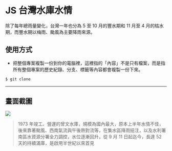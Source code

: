 # JS 台灣水庫水情

除了每年總雨量變化，台灣一年也分為 5 至 10 月的豐水期和 11 月至 4 月的枯水期，而豐水期以梅雨、颱風為主要降雨來源。

## 使用方式
- 把整個專案複製一份到你的電腦裡，這裡指的「內容」不是只有檔案，而是指所有整個專案的歷史紀錄、分支、標籤等內容都會複製一份下來。
```sh
$ git clone
```

----

## 畫面截圖
![](https://i.imgur.com/6uGkJ0M.png)
> 1973 年竣工、營運的曾文水庫，規模為國內最大，原本上半年水情不佳，後來靠著颱風、西南氣流與午後熱對流等，在集水區降雨挹注，以及水利署南區水資源分署全力調控，水位逐漸回升，從 9 月 11 日起迄今，長達 52 天的持續滿庫，是啟用半世紀以來首見
